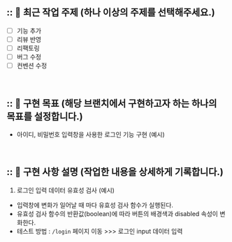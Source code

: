 ## :: 📌 최근 작업 주제 (하나 이상의 주제를 선택해주세요.)
- [ ] 기능 추가
- [ ] 리뷰 반영
- [ ] 리팩토링
- [ ] 버그 수정
- [ ] 컨벤션 수정

<br />

## :: 🚩 구현 목표 (해당 브랜치에서 구현하고자 하는 하나의 목표를 설정합니다.)
- 아이디, 비밀번호 입력창을 사용한 로그인 기능 구현 (예시)

<br />

## :: 🧾 구현 사항 설명 (작업한 내용을 상세하게 기록합니다.)
1. 로그인 입력 데이터 유효성 검사 (예시)
- 입력창에 변화가 일어날 때 마다 유효성 검사 함수가 실행된다.
- 유효성 검사 함수의 반환값(boolean)에 따라 버튼의 배경색과 disabled 속성이 변화한다.
- 테스트 방법 : `/login` 페이지 이동 >>> 로그인 input 데이터 입력
